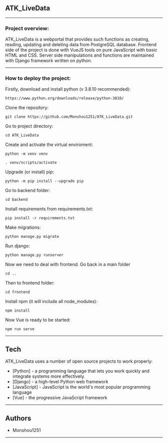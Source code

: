 ## ATK_LiveData

---

### Project overview:

ATK_LiveData is a webportal that provides such functions as creating, reading, updating and deleting data from PostgreSQL database.
Frontend side of the project is done with VueJS tools on pure JavaScript with basic HTML and CSS. Server side manipulations and functions are maintained with Django framework written on python.

---

### How to deploy the project:

Firstly, download and install python (v 3.8.10 recommended):

```
https://www.python.org/downloads/release/python-3810/
```

Clone the repository:

```
git clone https://github.com/Monshou1251/ATK_LiveData.git
```

Go to project directory:

```
cd ATK_LiveData
```

Create and activate the virtual enviroment:

```
python -m venv venv

```

```
. venv/scripts/activate
```

Upgrade (or install) pip:

```
python -m pip install --upgrade pip
```

Go to backend folder:

```
cd backend
```

Install requirements from requirements.txt:

```
pip install -r requirements.txt
```

Make migrations:

```
python manage.py migrate
```

Run django:

```
python manage.py runserver
```

Now we need to deal with frontend.
Go back in a main folder

```
cd ..
```

Then to frontend folder:

```
cd frontend
```

Install npm (it will include all node_modules):

```
npm install
```

Now Vue is ready to be started:

```
npm run serve
```

---

## Tech

ATK_LiveData uses a number of open source projects to work properly:

- [Python] - a programming language that lets you work quickly and integrate systems more effectively.
- [Django] - a high-level Python web framework
- [JavaScript] - JavaScript is the world's most popular programming language
- [Vue] - the progressive JavaScript framework

---

## Authors

- Monshou1251

---
